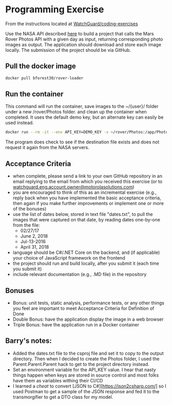 # Programming Exercise

From the instructions located at [WatchGuard/coding-exercises](https://github.com/WatchGuard/coding-exercises/tree/master/mars-rover)

Use the NASA API described [here](https://api.nasa.gov) to build a project that calls the Mars Rover Photos API with a given day as input, returning corresponding photo images as output. The application should download and store each image locally. The submission of the project should be via GitHub.


## Pull the docker image
```bash
docker pull bforest30/rover-loader
```

## Run the container

This command will run the container, save images to the ~/{user}/ folder under a new /rover/Photos folder. and clean up the container when completed. 
It uses the default demo key, but an alternate key can easily be used instead.
```bash
docker run --rm -it --env API_KEY=DEMO_KEY -v ~/rover/Photos:/app/Photos bforrest30/rover-loader
```

The program does check to see if the destination file exists and does not request it again from the NASA servers.



## Acceptance Criteria

- when complete, please send a link to your own GitHub repository in an email replying to the email from which you received this exercise (or to watchguard.eng.account.owner@motorolasolutions.com)
- you are encouraged to think of this as an incremental exercise (e.g., reply back when you have implemented the basic acceptance criteria, then again if you make further improvements or implement one or more of the bonuses)
- use the list of dates below, stored in text file "dates.txt", to pull the images that were captured on that date, by reading dates one-by-one from the file:
    - 02/27/17
    - June 2, 2018
    - Jul-13-2016
    - April 31, 2018
- language should be C#/.NET Core on the backend, and (if applicable) your choice of JavaScript framework on the frontend
- the project should run and build locally, after you submit it (each time you submit it)
- include relevant documentation (e.g., .MD file) in the repository

## Bonuses

- Bonus: unit tests, static analysis, performance tests, or any other things you feel are important to meet Acceptance Criteria for Definition of Done
- Double Bonus: have the application display the image in a web browser
- Triple Bonus: have the application run in a Docker container


## Barry's notes:

- Added the dates.txt file to the csproj file and set it to copy to the output directory. Then when I decided to create the Photos folder, I used the Parent.Parent.Parent hack to get to the project directory instead.
- Set an environment variable for the API_KEY value. I hear that nasty things happen when keys are stored in source control and most folks have them as variables withing their CI/CD 
- I learned a *cheat* to convert [JSON to C#][https://json2csharp.com/] so I used Postman to get a sample of the JSON response and fed it to the transmorgifier to get a DTO class for my model.
